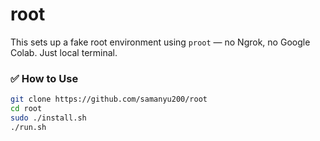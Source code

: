 # root

This sets up a fake root environment using `proot` — no Ngrok, no Google Colab. Just local terminal.

### ✅ How to Use

```bash
git clone https://github.com/samanyu200/root
cd root
sudo ./install.sh
./run.sh
